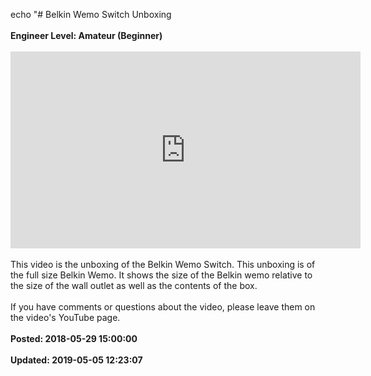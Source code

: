 echo "# Belkin Wemo Switch Unboxing<br /><br />**Engineer Level: Amateur (Beginner)**<br /><br /><iframe width="560" height="315" src="https://www.youtube.com/embed/arxhIQYqwqk" frameborder="0" allow="autoplay; encrypted-media" allowfullscreen></iframe><br /><br />This video is the unboxing of the Belkin Wemo Switch. This unboxing is of the full size Belkin Wemo. It shows the size of the Belkin wemo relative to the size of the wall outlet as well as the contents of the box.<br /><br />If you have comments or questions about the video, please leave them on the video's YouTube page.<br /><br />**Posted: 2018-05-29 15:00:00**<br /><br />**Updated: 2019-05-05 12:23:07**<br /><br />
